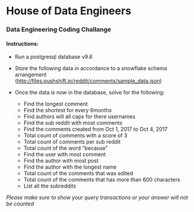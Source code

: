 # House of Data Engineers
### Data Engineering Coding Challange

#### Instructions:
- Run a postgresql database v9.6
- Store the following data in accordance to a snowflake schema arrangement (http://files.pushshift.io/reddit/comments/sample_data.json)

- Once the data is now in the database, solve for the following:
  - Find the longest comment
  - Find the shortest for every 6months
  - Find authors will all caps for there usernames
  -  Find the sub reddit with most comments
  - Find the comments created from Oct 1, 2017 to Oct 4, 2017
  - Total count of comments with a score of 3
  - Total count of comments per sub reddit
  - Total count of the word "because"
  - Find the user with most comment
  - Find the author with most post
  - Find the author with the longest name
  - Total count of the comments that was edited
  - Total count of the comments that has more than 600 characters
  - List all the subreddits

_Please make sure to show your query transactions or your answer will not be counted_
